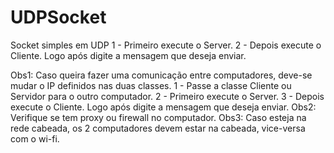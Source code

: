 # UDPSocket
Socket simples em UDP
1 - Primeiro execute o Server.
2 - Depois execute o Cliente. Logo após digite a mensagem que deseja enviar.

Obs1: Caso queira fazer uma comunicação entre computadores, deve-se mudar o IP definidos nas duas classes.
        1 - Passe a classe Cliente ou Servidor para o outro computador.
        2 - Primeiro execute o Server.
        3 - Depois execute o Cliente. Logo após digite a mensagem que deseja enviar.
Obs2: Verifique se tem proxy ou firewall no computador.
Obs3: Caso esteja na rede cabeada, os 2 computadores devem estar na cabeada, vice-versa com o wi-fi.
